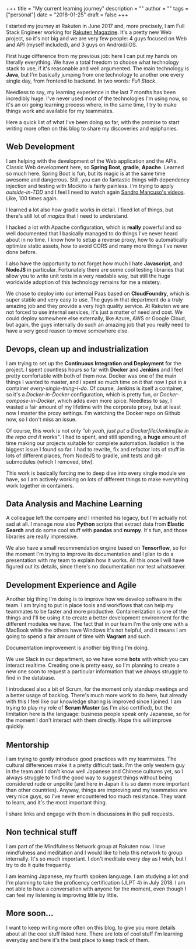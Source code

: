 +++
title = "My current learning journey"
description = ""
author = ""
tags = ["personal"]
date = "2018-01-25"
draft = false
+++

I started my journey at Rakuten in June 2017 and, more precisely, I am Full Stack Engineer working for [Rakuten Magazine](https://magazine.rakuten.co.jp/). It's a pretty new Web project, so it's not big and we are very few people: 4 guys focused on Web and API (myself included), and 3 guys on Android/iOS.

First huge difference from my previous job: here I can put my hands on literally everything. We have a total freedom to choose what technology stack to use, if it's reasonable and well argumented. The main technology is **Java**, but I'm basically jumping from one technology to another one every single day, from frontend to backend. In two words: _Full Stack_.

Needless to say, my learning experience in the last 7 months has been incredibly huge. I've never used most of the technologies I'm using now, so it's an on going learning process where, in the same time, I try to make things work and available for my teammates. 

Here a quick list of what I've been doing so far, with the promise to start writing more often on this blog to share my discoveries and epiphanies.

## Web Development
I am helping with the development of the Web application and the APIs. Classic Web development here, so **Spring Boot**, **gradle**, **Apache**. Learned so much here. Spring Boot is fun, but its magic is at the same time awesome and dangerous. Still, you can do fantastic things with dependency injection and testing with Mockito is fairly painless. I'm trying to apply _outside-in-TDD_ and I feel I need to watch again [Sandro Mancuso's videos](https://www.youtube.com/watch?v=24vzFAvOzo0). Like, 100 times again. 

I learned a lot also how gradle works in detail. I fixed lot of things, but there's still lot of _magics_ that I need to understand.

I hacked a lot with Apache configuration, which is **really** powerful and so well documented that I basically managed to do things I've never heard about in no time. I know how to setup a reverse proxy, how to automatically optimize static assets, how to avoid CORS and many more things I've never done before.

I also have the opportunity to not forget how much I hate **Javascript**, and **NodeJS** in particular. Fortunately there are some cool testing libraries that allow you to write unit tests in a very readable way, but still the huge worldwide adoption of this technology remains for me a mistery.

We chose to deploy into our internal Paas based on **CloudFoundry**, which is super stable and very easy to use. The guys in that department do a truly amazing job and they provide a very high quality service. At Rakuten we are not forced to use internal services, it's just a matter of need and cost. We could deploy somewhere else externally, like Azure, AWS or Google Cloud, but again, the guys internally do such an amazing job that you really need to have a very good reason to move somewhere else.

## Devops, clean up and industrialization
I am trying to set up the **Continuous Integration and Deployment** for the project. I spent countless hours so far with **Docker** and **Jenkins** and I feel pretty comfortable with both of them now. Docker was one of the main things I wanted to master, and I spent so much time on it that now I put in a container _every-single-thing-I-do_.
Of course, Jenkins is itself a container, so it's a _Docker-in-Docker_ configuration, which is pretty fun, or  _Docker-compose-in-Docker_, which adds even more spice. Needless to say, I wasted a fair amount of my lifetime with the corporate proxy, but at least now I master the proxy settings. I'm watching the Docker repo on Github now, so I don't miss an issue.

Of course, this work is not only _"oh yeah, just put a Dockerfile/Jenkinsfile in the repo and it works"_. I had to spent, and still spending, a **huge** amount of time making our projects suitable for complete automation. Isolation is the biggest issue I found so far. I had to rewrite, fix and refactor lots of stuff in lots of different places, from NodeJS to gradle, unit tests and git-submodules (which I removed, btw).

This work is basically forcing me to deep dive into every single module we have, so I am actively working on lots of different things to make everything work together in containers.

## Data Analysis and Machine Learning
A colleague left the company and I inherited his legacy, but I'm actually not sad at all. I manage now also **Python** 
scripts that extract data from **Elastic Search** and do some cool stuff with **pandas** and **numpy**. It's fun, and those libraries are really impressive.

We also have a small recommendation engine based on **Tensorflow**, so for the moment I'm trying to improve its documentation and I plan to do a presentation with my team to explain how it works. All this once I will have figured out its details, since there's no documentation nor test whatsoever. 

## Development Experience and Agile
Another big thing I'm doing is to improve how we develop software in the team. I am trying to put in place tools and workflows that can help my teammates to be faster and more productive. Containerization is one of the things and I'll be using it to create a better development environment for the different modules we have. The fact that in our team I'm the only one with a MacBook while the others have Windows it's not helpful, and it means I am going to spend a fair amount of time with **Vagrant** and such.

Documentation improvement is another big thing I'm doing.

We use Slack in our department, so we have some **bots** with which you can interact realtime. Creating one is pretty easy, so I'm planning to create a new one soon to request a particular information that we always struggle to find in the database. 

I introduced also a bit of Scrum, for the moment only standup meetings and a better usage of backlog. There's much more work to do here, but already with this I feel like our knowledge sharing is improved since I joined. I am trying to play my role of **Scrum Master** (as I'm also certified), but the limitation here is the language: business people speak only Japanese, so for the moment I don't interact with them directly. Hope this will improve quickly.

## Mentorship
I am trying to gently introduce good practices with my teammates. The cultural differences make it a pretty difficult task. I'm the only western guy in the team and I don't know well Japanese and Chinese cultures yet, so I always struggle to find the good way to suggest things without being considered rude or unpolite (and here in Japan it is so damn more important than other countries). Anyway, things are improving and my teammates are very nice guys, so I've never encountered too much resistance. They want to learn, and it's the most important thing.

I share links and engage with them in discussions in the pull requests.

## Non technical stuff
I am part of the Mindfulness Network group at Rakuten now. I love mindfulness and meditation and I would like to help this network to group internally. It's so much important. I don't meditate every day as I wish, but I try to do it quite frequently. 

I am learning Japanese, my fourth spoken language. I am studying a lot and I'm planning to take the proficency certification (JLPT 4) in July 2018. I am not able to have a conversation with anyone for the moment, even though I can feel my listening is improving little by little. 

## More soon...
I want to keep writing more often on this blog, to give you more details about all the cool stuff listed here. There are lots of cool stuff I'm learning everyday and here it's the best place to keep track of them.